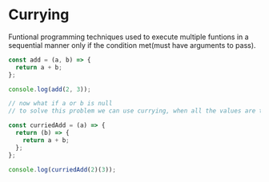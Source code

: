 # Currying
Funtional programming techniques used to execute multiple funtions in a sequential manner only if the condition met(must have arguments to pass).

```js
const add = (a, b) => {
  return a + b;
};

console.log(add(2, 3));

// now what if a or b is null 
// to solve this problem we can use currying, when all the values are there then only funtion will execute properly 

const curriedAdd = (a) => {
  return (b) => {
    return a + b;
  };
};

console.log(curriedAdd(2)(3));
```